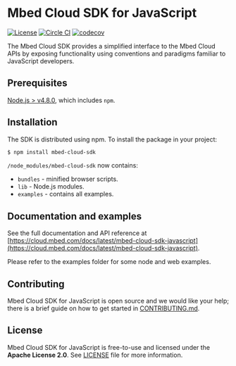 # Mbed Cloud SDK for JavaScript

[![License](https://img.shields.io/badge/License-Apache%202.0-blue.svg)](https://spdx.org/licenses/Apache-2.0.html)
[![Circle CI](https://circleci.com/gh/ARMmbed/mbed-cloud-sdk-javascript.svg?style=shield&circle-token=62ef40035b1b5442234a44ad7e74199ea582f3f4)](https://circleci.com/gh/ARMmbed/mbed-cloud-sdk-javascript/)
[![codecov](https://codecov.io/gh/ARMmbed/mbed-cloud-sdk-javascript/branch/master/graph/badge.svg?token=9h7ZMJ0xwK)](https://codecov.io/gh/ARMmbed/mbed-cloud-sdk-javascript)

The Mbed Cloud SDK provides a simplified interface to the Mbed Cloud APIs by exposing functionality using conventions and paradigms familiar to JavaScript developers.

## Prerequisites

[Node.js > v4.8.0](https://nodejs.org), which includes `npm`.

## Installation

The SDK is distributed using npm. To install the package in your project:

```bash
$ npm install mbed-cloud-sdk
```

`/node_modules/mbed-cloud-sdk` now contains:

* `bundles` - minified browser scripts.
* `lib` - Node.js modules.
* `examples` - contains all examples.

## Documentation and examples

See the full documentation and API reference at [https://cloud.mbed.com/docs/latest/mbed-cloud-sdk-javascript](https://cloud.mbed.com/docs/latest/mbed-cloud-sdk-javascript).

Please refer to the examples folder for some node and web examples.

## Contributing

Mbed Cloud SDK for JavaScript is open source and we would like your help; there is a
brief guide on how to get started in [CONTRIBUTING.md](CONTRIBUTING.md).

## License

Mbed Cloud SDK for JavaScript is free-to-use and licensed under the **Apache License
2.0**. See [LICENSE](LICENSE) file for more information.
